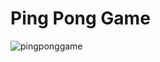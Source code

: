 # Ping Pong Game

![pingponggame](https://user-images.githubusercontent.com/84894614/159036620-85d45c5b-2581-40ed-a477-41ad98c1f4e9.gif)
